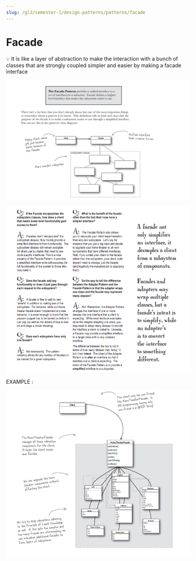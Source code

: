 ```yaml
---
slug: /gl3/semester-1/design-patterns/patterns/facade
---
```


# Facade

<aside>
💡 It is like a layer of abstraction to make the interaction with a  bunch of classes that are strongly coupled simpler and easier by making a facade interface

</aside>

![Facade%200839e6c5d58c4999a0c956c2c4b9d10c/Untitled.png](Facade%200839e6c5d58c4999a0c956c2c4b9d10c/Untitled.png)

![Facade%200839e6c5d58c4999a0c956c2c4b9d10c/Untitled%201.png](Facade%200839e6c5d58c4999a0c956c2c4b9d10c/Untitled%201.png)

EXAMPLE :

![Facade%200839e6c5d58c4999a0c956c2c4b9d10c/Untitled%202.png](Facade%200839e6c5d58c4999a0c956c2c4b9d10c/Untitled%202.png)
